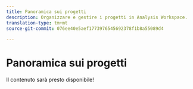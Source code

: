 ```yaml
---
title: Panoramica sui progetti
description: Organizzare e gestire i progetti in Analysis Workspace.
translation-type: tm+mt
source-git-commit: 076ee40e5aef1773976545692378f1b8a55089d4

---
```



# Panoramica sui progetti

Il contenuto sarà presto disponibile!